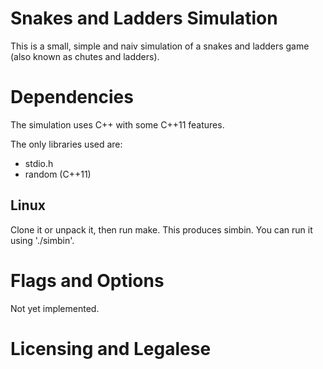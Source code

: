 Snakes and Ladders Simulation
=============================

This is a small, simple and naiv simulation of a snakes and ladders game (also 
known as chutes and ladders).

Dependencies
============

The simulation uses C++ with some C++11 features.

The only libraries used are:
 * stdio.h
 * random (C++11)

Linux
-----

Clone it or unpack it, then run make. This produces simbin. You can run it 
using './simbin'.

Flags and Options
=================

Not yet implemented.

Licensing and Legalese
======================

